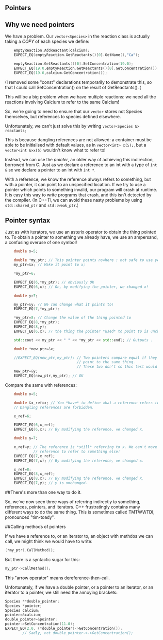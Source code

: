 Pointers
--------

## Why we need pointers

We have a problem. Our `vector<Species>` in the reaction class is actually taking a *COPY* of each species we define:

``` cpp
	emptyReaction.AddReactant(calcium);
	EXPECT_EQ(emptyReaction.GetReactants()[0].GetName(),"Ca");

	emptyReaction.GetReactants()[0].SetConcentration(19.0);
	EXPECT_EQ(19.0,emptyReaction.GetReactants()[0].GetConcentration());
	EXPECT_EQ(19.0,calcium.GetConcentration());
```

(I removed some "const" declarations temporarily to demonstrate this, so that I could call SetConcentration() on the result of GetReactants(). )

This will be a big problem when we have multiple reactions: we need all the reactions involving Calcium to refer to the same Calcium!

So, we're going to need to ensure that our `vector` stores not Species themselves, but references to species defined elsewhere.

Unfortunately, we can't just solve this by writing `vector<Species &> reactants;`

This is because dangling references are not allowed: a container must be able to be initialised with default values, as in `vector<int> x(5);`, but a
`vector<int &>x(5)` wouldn't know what to refer to!

Instead, we can use the *pointer*, an older way of achieving this indirection, borrowed from C. Just as we declare a reference to an int with a type of
`int &` so we declare a pointer to an int with `int *`.

With a reference, we know the reference always refers to something, but with a pointer, it can point to an unspecified location. If we try to use a pointer which
points to something invalid, our program will crash at runtime. It is easy this way to write programs that crash, and this isn't detected by the compiler. (In C++11,
we can avoid these nasty problems by using `std::shared_ptr` and `std::weak_ptr`.)

## Pointer syntax

Just as with iterators, we use an asterix operator to obtain the thing pointed to. To obtain a pointer to something we already have, we use an ampersand, a confusing overuse
of one symbol!

``` cpp
	double x=5;

	double *my_ptr; // This pointer points nowhere : not safe to use yet.
	my_ptr=&x; // Make it point to x;

	*my_ptr=6;

	EXPECT_EQ(6,*my_ptr); // obviously OK
	EXPECT_EQ(6,x); // Oh, by modifying the pointer, we changed x!

	double y=7;

	my_ptr=&y; // We can change what it points to!
	EXPECT_EQ(7,*my_ptr);

	*my_ptr=8; // Change the value of the thing pointed to
	EXPECT_EQ(8,*my_ptr);
	EXPECT_EQ(8,y);
	EXPECT_EQ(6,x); // the thing the pointer *used* to point to is unchanged.

	std::cout << my_ptr << " " << *my_ptr << std::endl; // Outputs .

	double *new_ptr=&x;

	//EXPECT_EQ(new_ptr,my_ptr); // Two pointers compare equal if they 
								 // point to the same thing. 
								 // These two don't so this test would fail.
	new_ptr=&y;
	EXPECT_EQ(new_ptr,my_ptr); // OK
```

Compare the same with references:

``` cpp
	double x=5;

	double &x_ref=x; // You *have* to define what a reference refers to when it is made
	// Dangling references are forbidden.

	x_ref=6;

	EXPECT_EQ(6,x_ref);
	EXPECT_EQ(6,x); // By modifying the reference, we changed x.

	double y=7;

	x_ref=y; // The reference is *still* referring to x. We can't move the 
			 // reference to refer to something else!
	EXPECT_EQ(7,x_ref);
	EXPECT_EQ(7,x); // By modifying the reference, we changed x.

	x_ref=8;
	EXPECT_EQ(8,x_ref);
	EXPECT_EQ(8,x); // By modifying the reference, we changed x.
	EXPECT_EQ(7,y); // y is unchanged.

```

##There's more than one way to do it.

So, we've now seen three ways of referring indirectly to something, references, pointers, and iterators. C++ frustratingly contains many different ways to do the same thing. This is sometimes called TMTWWTDI, pronounced "tim-toady".

##Calling methods of pointers

If we have a reference to, or an iterator to, an object with methdos we can call, we might think we would have to write:

``` cpp
(*my_ptr).CallMethod();
```

But there is a syntactic sugar for this:

``` cpp
my_ptr->CallMethod();
```

This "arrow operator" means dereference-then-call.

Unfortunately, if we have a double pointer, or a pointer to an iterator, or an iterator to a pointer, we still need the annoying brackets:

``` cpp
Species **double_pointer;
Species *pointer;
Species calcium;
pointer=&calcium;
double_pointer=&pointer;
pointer->SetConcentration(11.0);
EXPECT_EQ(2.0, (*double_pointer)->GetConcentration()); 
		// Sadly, not double_pointer->->GetConcentration();
```


